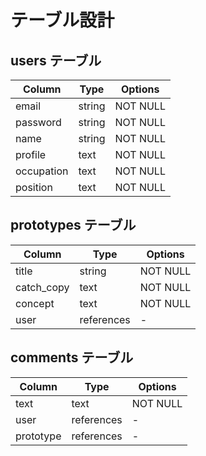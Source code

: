# テーブル設計

## users テーブル

| Column     | Type   | Options     |
| ---------- | ------ | ----------- |
| email      | string | NOT NULL    |
| password   | string | NOT NULL    |
| name       | string | NOT NULL    |
| profile    | text   | NOT NULL    |
| occupation | text   | NOT NULL    |
| position   | text   | NOT NULL    |

## prototypes テーブル

| Column     | Type       | Options     |
| ---------- | ---------- | ----------- |
| title      | string     | NOT NULL    |
| catch_copy | text       | NOT NULL    |
| concept    | text       | NOT NULL    |
| user       | references |     -       |

## comments テーブル

| Column    | Type       | Options     |
| --------- | ---------- | ----------- |
| text      | text       | NOT NULL    |
| user      | references |      -      |
| prototype | references |      -      |
